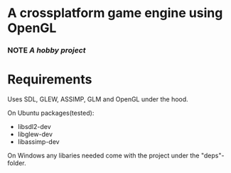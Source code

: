 # A crossplatform game engine using OpenGL
### NOTE *A hobby project*

# Requirements

Uses SDL, GLEW, ASSIMP, GLM and OpenGL under the hood.

On Ubuntu packages(tested):
- libsdl2-dev
- libglew-dev
- libassimp-dev

On Windows any libaries needed come with the project under the "deps"-folder.
